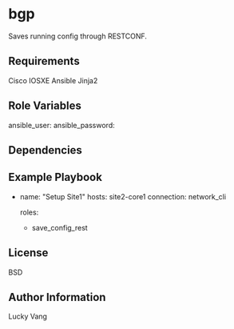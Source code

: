 bgp
=========

Saves running config through RESTCONF.

Requirements
------------

Cisco IOSXE
Ansible
Jinja2

Role Variables
--------------

ansible_user:
ansible_password:

Dependencies
------------


Example Playbook
----------------

- name: "Setup Site1"
  hosts: site2-core1
  connection: network_cli

  roles:
    - save_config_rest

License
-------

BSD

Author Information
------------------

Lucky Vang

